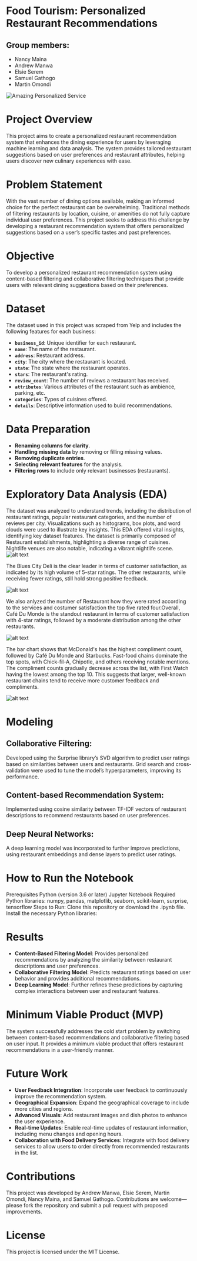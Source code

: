 # Food Tourism: Personalized Restaurant Recommendations
## Group members:
* Nancy Maina
* Andrew Manwa
* Elsie Serem
* Samuel Gathogo
* Martin Omondi
  
![Amazing Personalized Service](https://www.lsretail.com/hubfs/BLOG_5-ways-offer-amazing-personalized-service-restaurant.png)
# Project Overview
This project aims to create a personalized restaurant recommendation system that enhances the dining experience for users by leveraging machine learning and data analysis. The system provides tailored restaurant suggestions based on user preferences and restaurant attributes, helping users discover new culinary experiences with ease.

# Problem Statement
With the vast number of dining options available, making an informed choice for the perfect restaurant can be overwhelming. Traditional methods of filtering restaurants by location, cuisine, or amenities do not fully capture individual user preferences. This project seeks to address this challenge by developing a restaurant recommendation system that offers personalized suggestions based on a user’s specific tastes and past preferences.

# Objective
To develop a personalized restaurant recommendation system using content-based filtering and collaborative filtering techniques that provide users with relevant dining suggestions based on their preferences.

# Dataset
The dataset used in this project was scraped from Yelp and includes the following features for each business:

- **`business_id`**: Unique identifier for each restaurant.
- **`name`**: The name of the restaurant.
- **`address`**: Restaurant address.
- **`city`**: The city where the restaurant is located.
- **`state`**: The state where the restaurant operates.
- **`stars`**: The restaurant's rating.
- **`review_count`**: The number of reviews a restaurant has received.
- **`attributes`**: Various attributes of the restaurant such as ambience, parking, etc.
- **`categories`**: Types of cuisines offered.
- **`details`**: Descriptive information used to build recommendations.

# Data Preparation
 - **Renaming columns for clarity**.
- **Handling missing data** by removing or filling missing values.
- **Removing duplicate entries**.
- **Selecting relevant features** for the analysis.
- **Filtering rows** to include only relevant businesses (restaurants).

# Exploratory Data Analysis (EDA)
The dataset was analyzed to understand trends, including the distribution of restaurant ratings, popular restaurant categories, and the number of reviews per city. Visualizations such as histograms, box plots, and word clouds were used to illustrate key insights.
This EDA offered vital insights, identifying key dataset features. The dataset is primarily composed of  Restaurant establishments, highlighting a diverse range of cuisines. Nightlife venues are also notable, indicating a vibrant nightlife scene.
![alt text](image-3.png)
 
 The Blues City Deli is the clear leader in terms of customer satisfaction, as indicated by its high volume of 5-star ratings. The other restaurants, while receiving fewer ratings, still hold strong positive feedback.

 ![alt text](image.png)

 We also anlyzed the number of  Restaurant how they were rated according to the services and costumer satisfaction the top five rated four.Overall, Café Du Monde is the standout restaurant in terms of customer satisfaction with 4-star ratings, followed by a moderate distribution among the other restaurants.

 ![alt text](image-1.png)

 The bar chart shows that McDonald's has the highest compliment count, followed by Café Du Monde and Starbucks. Fast-food chains dominate the top spots, with Chick-fil-A, Chipotle, and others receiving notable mentions. The compliment counts gradually decrease across the list, with First Watch having the lowest among the top 10. This suggests that larger, well-known restaurant chains tend to receive more customer feedback and compliments.

 ![alt text](image-2.png)

# Modeling
## Collaborative Filtering:

Developed using the Surprise library’s SVD algorithm to predict user ratings based on similarities between users and restaurants.
Grid search and cross-validation were used to tune the model’s hyperparameters, improving its performance.

## Content-based Recommendation System:

Implemented using cosine similarity between TF-IDF vectors of restaurant descriptions to recommend restaurants based on user preferences.

## Deep Neural Networks:

A deep learning model was incorporated to further improve predictions, using restaurant embeddings and dense layers to predict user ratings.

# How to Run the Notebook
Prerequisites
Python (version 3.6 or later)
Jupyter Notebook
Required Python libraries: numpy, pandas, matplotlib, seaborn, scikit-learn, surprise, tensorflow
Steps to Run:
Clone this repository or download the .ipynb file.
Install the necessary Python libraries:

# Results

- **Content-Based Filtering Model**: Provides personalized recommendations by analyzing the similarity between restaurant descriptions and user preferences.
- **Collaborative Filtering Model**: Predicts restaurant ratings based on user behavior and provides additional recommendations.
- **Deep Learning Model**: Further refines these predictions by capturing complex interactions between user and restaurant features.

# Minimum Viable Product (MVP)
The system successfully addresses the cold start problem by switching between content-based recommendations and collaborative filtering based on user input. It provides a minimum viable product that offers restaurant recommendations in a user-friendly manner.

# Future Work
 - **User Feedback Integration**: Incorporate user feedback to continuously improve the recommendation system.
- **Geographical Expansion**: Expand the geographical coverage to include more cities and regions.
- **Advanced Visuals**: Add restaurant images and dish photos to enhance the user experience.
- **Real-time Updates**: Enable real-time updates of restaurant information, including menu changes and opening hours.
- **Collaboration with Food Delivery Services**: Integrate with food delivery services to allow users to order directly from recommended restaurants in the list.

# Contributions
This project was developed by Andrew Manwa, Elsie Serem, Martin Omondi, Nancy Maina, and Samuel Gathogo. Contributions are welcome—please fork the repository and submit a pull request with proposed improvements.

# License
This project is licensed under the MIT License. 

